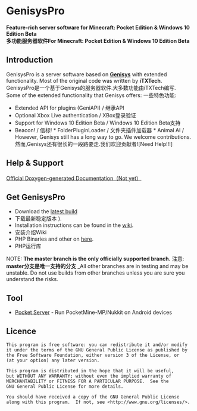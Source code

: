 GenisysPro
===================

__Feature-rich server software for Minecraft: Pocket Edition & Windows 10 Edition Beta__<br>
__多功能服务器软件For Minecraft: Pocket Edition & Windows 10 Edition Beta__

Introduction
-------------
GenisysPro is a server software based on **[Genisys](https://github.com/iTXTech/Genisys)** with extended functionality. Most of the original code was written by **iTXTech**.<br>
GenisysPro是一个基于Genisys的服务器软件.大多数功能由iTXTech编写.<br>
Some of the extended functionality that Genisys offers:
一些特色功能:

* Extended API for plugins (GeniAPI) / 继承API
* Optional Xbox Live authentication / XBox登录验证
* Support for Windows 10 Edition Beta / Windows 10 Edition Beta支持
* Beacon! / 信标!
* FolderPluginLoader / 文件夹插件加载器
* Animal AI /
However, Genisys still has a long way to go. We welcome contributions.
然而,Genisys还有很长的一段路要走.我们欢迎贡献者![Need Help!!!]

Help & Support
-------------
[Official Doxygen-generated Documentation（Not yet）]()

Get GenisysPro
-------------
* Download the [latest build](https://raw.githubusercontent.com/GenisysPro//GenisysPro/master/phar/GenisysPro_starry.phar)
* 下载最新稳定版本
).
* Installation instructions can be found in the [wiki](https://github.com/iTXTech/Genisys/wiki).
* 安装介绍Wiki
* PHP Binaries and other on [here](https://itxtech.org/genisys/get/).
* PHP运行库


NOTE: **The master branch is the only officially supported branch.**
注意: **master分支是唯一支持的分支**
_All other branches are in testing and may be unstable. Do not use builds from other branches unless you are sure you understand the risks.

Tool
-------------
* [Pocket Server](https://github.com/fengberd/MinecraftPEServer) - Run PocketMine-MP/Nukkit on Android devices


Licence
-------------
	This program is free software: you can redistribute it and/or modify
	it under the terms of the GNU General Public License as published by
	the Free Software Foundation, either version 3 of the License, or
	(at your option) any later version.

	This program is distributed in the hope that it will be useful,
	but WITHOUT ANY WARRANTY; without even the implied warranty of
	MERCHANTABILITY or FITNESS FOR A PARTICULAR PURPOSE.  See the
	GNU General Public License for more details.

	You should have received a copy of the GNU General Public License
	along with this program.  If not, see <http://www.gnu.org/licenses/>.

